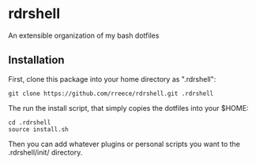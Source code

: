# rdrshell
An extensible organization of my bash dotfiles

## Installation

First, clone this package into your home directory as ".rdrshell":

    git clone https://github.com/rreece/rdrshell.git .rdrshell

The run the install script, that simply copies the dotfiles into your $HOME:

    cd .rdrshell
    source install.sh

Then you can add whatever plugins or personal scripts you want to the .rdrshell/init/
directory.


